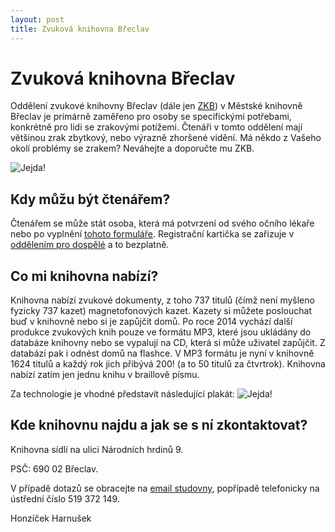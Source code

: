 ```yaml
---
layout: post
title: Zvuková knihovna Břeclav
---
```


# Zvuková knihovna Břeclav

Oddělení zvukové knihovny Břeclav \(dále jen [ZKB](http://www.knihovna-bv.cz/index.php?path=zvukova/)\) v Městské knihovně Břeclav je primárně zaměřeno pro osoby se specifickými potřebami, konkrétně pro lidi se zrakovými potížemi. Čtenáři v tomto oddělení mají většinou zrak zbytkový, nebo výrazně zhoršené vidění. Má někdo z Vašeho okolí problémy se zrakem? Neváhejte a doporučte mu ZKB.

![Jejda!](C:\Users\Aether\Documents\GitHub\Elnessa.github.io\images\zvukova.jpg)

## Kdy můžu být čtenářem? 

Čtenářem se může stát osoba, která má potvrzení od svého očního lékaře nebo po vyplnění [tohoto formuláře](https://formulare.mpsv.cz/oksluzby/cs/form/edit.jsp?CMD=EditForm&FN=OZPPO150101573&SSID=bHLbFohrVODV.PUhmrMKVTiwDiC9YtTO). Registrační kartička se zařizuje v [oddělením pro dospělé](http://www.knihovna-bv.cz/index.php?path=dospele/) a to bezplatně.

## Co mi knihovna nabízí?

Knihovna nabízí zvukové dokumenty, z toho 737 titulů (čímž není myšleno fyzicky 737 kazet) magnetofonových kazet. Kazety si můžete poslouchat buď v knihovně nebo si je zapůjčit domů. Po roce 2014 vychází další produkce zvukových knih pouze ve formátu MP3, které jsou ukládány do databáze knihovny nebo se vypalují na CD, která si může uživatel zapůjčit. Z databází pak i odnést domů na flashce. V MP3 formátu je nyní v knihovně 1624 titulů a každý rok jich přibývá 200! \(a to 50 titulů za čtvrtrok\). Knihovna nabízí zatím jen jednu knihu v braillově písmu. 

Za technologie je vhodné představit následující plakát: 
![Jejda!](http://4.bp.blogspot.com/-kGrNO7jk2qI/Ula2khmejTI/AAAAAAAABkk/wNh5hlPQWIE/s1600/zvuktech.jpg)

## Kde knihovnu najdu a jak se s ní zkontaktovat?

Knihovna sídlí na ulici Národních hrdinů 9.

PSČ: 690 02 Břeclav.

V případě dotazů se obracejte na [email studovny](studovna@knihovna-bv.cz "studovna@knihovna-bv.cz"), popřípadě telefonicky na ústřední číslo 519 372 149.


Honzíček Harnušek